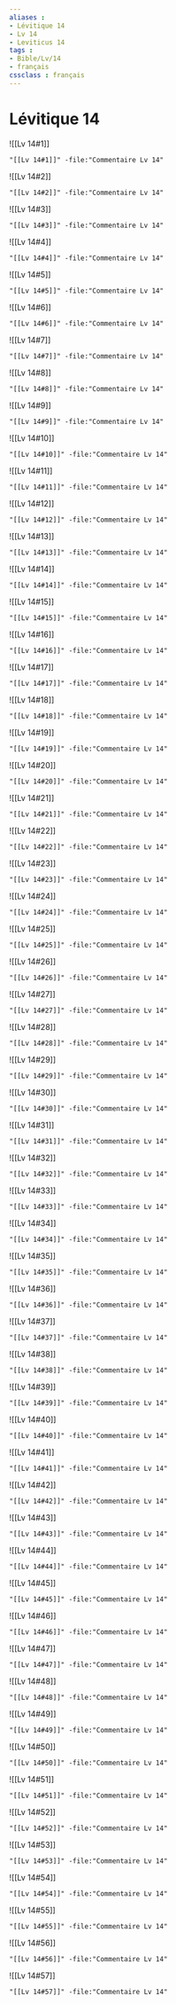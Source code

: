 ```yaml
---
aliases : 
- Lévitique 14
- Lv 14
- Leviticus 14
tags : 
- Bible/Lv/14
- français
cssclass : français
---
```


# Lévitique 14

![[Lv 14#1]]

```query
"[[Lv 14#1]]" -file:"Commentaire Lv 14"
```

![[Lv 14#2]]

```query
"[[Lv 14#2]]" -file:"Commentaire Lv 14"
```

![[Lv 14#3]]

```query
"[[Lv 14#3]]" -file:"Commentaire Lv 14"
```

![[Lv 14#4]]

```query
"[[Lv 14#4]]" -file:"Commentaire Lv 14"
```

![[Lv 14#5]]

```query
"[[Lv 14#5]]" -file:"Commentaire Lv 14"
```

![[Lv 14#6]]

```query
"[[Lv 14#6]]" -file:"Commentaire Lv 14"
```

![[Lv 14#7]]

```query
"[[Lv 14#7]]" -file:"Commentaire Lv 14"
```

![[Lv 14#8]]

```query
"[[Lv 14#8]]" -file:"Commentaire Lv 14"
```

![[Lv 14#9]]

```query
"[[Lv 14#9]]" -file:"Commentaire Lv 14"
```

![[Lv 14#10]]

```query
"[[Lv 14#10]]" -file:"Commentaire Lv 14"
```

![[Lv 14#11]]

```query
"[[Lv 14#11]]" -file:"Commentaire Lv 14"
```

![[Lv 14#12]]

```query
"[[Lv 14#12]]" -file:"Commentaire Lv 14"
```

![[Lv 14#13]]

```query
"[[Lv 14#13]]" -file:"Commentaire Lv 14"
```

![[Lv 14#14]]

```query
"[[Lv 14#14]]" -file:"Commentaire Lv 14"
```

![[Lv 14#15]]

```query
"[[Lv 14#15]]" -file:"Commentaire Lv 14"
```

![[Lv 14#16]]

```query
"[[Lv 14#16]]" -file:"Commentaire Lv 14"
```

![[Lv 14#17]]

```query
"[[Lv 14#17]]" -file:"Commentaire Lv 14"
```

![[Lv 14#18]]

```query
"[[Lv 14#18]]" -file:"Commentaire Lv 14"
```

![[Lv 14#19]]

```query
"[[Lv 14#19]]" -file:"Commentaire Lv 14"
```

![[Lv 14#20]]

```query
"[[Lv 14#20]]" -file:"Commentaire Lv 14"
```

![[Lv 14#21]]

```query
"[[Lv 14#21]]" -file:"Commentaire Lv 14"
```

![[Lv 14#22]]

```query
"[[Lv 14#22]]" -file:"Commentaire Lv 14"
```

![[Lv 14#23]]

```query
"[[Lv 14#23]]" -file:"Commentaire Lv 14"
```

![[Lv 14#24]]

```query
"[[Lv 14#24]]" -file:"Commentaire Lv 14"
```

![[Lv 14#25]]

```query
"[[Lv 14#25]]" -file:"Commentaire Lv 14"
```

![[Lv 14#26]]

```query
"[[Lv 14#26]]" -file:"Commentaire Lv 14"
```

![[Lv 14#27]]

```query
"[[Lv 14#27]]" -file:"Commentaire Lv 14"
```

![[Lv 14#28]]

```query
"[[Lv 14#28]]" -file:"Commentaire Lv 14"
```

![[Lv 14#29]]

```query
"[[Lv 14#29]]" -file:"Commentaire Lv 14"
```

![[Lv 14#30]]

```query
"[[Lv 14#30]]" -file:"Commentaire Lv 14"
```

![[Lv 14#31]]

```query
"[[Lv 14#31]]" -file:"Commentaire Lv 14"
```

![[Lv 14#32]]

```query
"[[Lv 14#32]]" -file:"Commentaire Lv 14"
```

![[Lv 14#33]]

```query
"[[Lv 14#33]]" -file:"Commentaire Lv 14"
```

![[Lv 14#34]]

```query
"[[Lv 14#34]]" -file:"Commentaire Lv 14"
```

![[Lv 14#35]]

```query
"[[Lv 14#35]]" -file:"Commentaire Lv 14"
```

![[Lv 14#36]]

```query
"[[Lv 14#36]]" -file:"Commentaire Lv 14"
```

![[Lv 14#37]]

```query
"[[Lv 14#37]]" -file:"Commentaire Lv 14"
```

![[Lv 14#38]]

```query
"[[Lv 14#38]]" -file:"Commentaire Lv 14"
```

![[Lv 14#39]]

```query
"[[Lv 14#39]]" -file:"Commentaire Lv 14"
```

![[Lv 14#40]]

```query
"[[Lv 14#40]]" -file:"Commentaire Lv 14"
```

![[Lv 14#41]]

```query
"[[Lv 14#41]]" -file:"Commentaire Lv 14"
```

![[Lv 14#42]]

```query
"[[Lv 14#42]]" -file:"Commentaire Lv 14"
```

![[Lv 14#43]]

```query
"[[Lv 14#43]]" -file:"Commentaire Lv 14"
```

![[Lv 14#44]]

```query
"[[Lv 14#44]]" -file:"Commentaire Lv 14"
```

![[Lv 14#45]]

```query
"[[Lv 14#45]]" -file:"Commentaire Lv 14"
```

![[Lv 14#46]]

```query
"[[Lv 14#46]]" -file:"Commentaire Lv 14"
```

![[Lv 14#47]]

```query
"[[Lv 14#47]]" -file:"Commentaire Lv 14"
```

![[Lv 14#48]]

```query
"[[Lv 14#48]]" -file:"Commentaire Lv 14"
```

![[Lv 14#49]]

```query
"[[Lv 14#49]]" -file:"Commentaire Lv 14"
```

![[Lv 14#50]]

```query
"[[Lv 14#50]]" -file:"Commentaire Lv 14"
```

![[Lv 14#51]]

```query
"[[Lv 14#51]]" -file:"Commentaire Lv 14"
```

![[Lv 14#52]]

```query
"[[Lv 14#52]]" -file:"Commentaire Lv 14"
```

![[Lv 14#53]]

```query
"[[Lv 14#53]]" -file:"Commentaire Lv 14"
```

![[Lv 14#54]]

```query
"[[Lv 14#54]]" -file:"Commentaire Lv 14"
```

![[Lv 14#55]]

```query
"[[Lv 14#55]]" -file:"Commentaire Lv 14"
```

![[Lv 14#56]]

```query
"[[Lv 14#56]]" -file:"Commentaire Lv 14"
```

![[Lv 14#57]]

```query
"[[Lv 14#57]]" -file:"Commentaire Lv 14"
```

